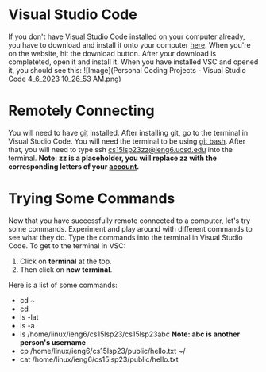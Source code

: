 # **Visual Studio Code**

If you don't have Visual Studio Code installed on your computer already, you have to download and install it onto your computer [here](https://code.visualstudio.com/). When you're on the website, hit the download button. After your download is completeted, open it and install it. When you have installed VSC and opened it, you should see this: 
![Image](Personal Coding Projects - Visual Studio Code 4_6_2023 10_26_53 AM.png)

# **Remotely Connecting**

You will need to have [git](https://gitforwindows.org/) installed. After installing git, go to the terminal in Visual Studio Code. You will need the terminal to be using [git bash](https://stackoverflow.com/a/50527994). After that, you will need to type ssh cs15lsp23zz@ieng6.ucsd.edu into the terminal. **Note: zz is a placeholder, you will replace zz with the corresponding letters of your [account](https://sdacs.ucsd.edu/~icc/index.php).**


# **Trying Some Commands**

Now that you have successfully remote connected to a computer, let's try some commands. Experiment and play around with different commands to see what they do. Type the commands into the terminal in Visual Studio Code. To get to the terminal in VSC:
1. Click on **terminal** at the top.
2. Then click on **new terminal**.

Here is a list of some commands:
* cd ~
* cd
* ls -lat
* ls -a
* ls /home/linux/ieng6/cs15lsp23/cs15lsp23abc **Note: abc is another person's username** 
* cp /home/linux/ieng6/cs15lsp23/public/hello.txt ~/
* cat /home/linux/ieng6/cs15lsp23/public/hello.txt
